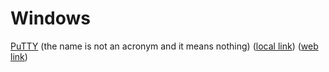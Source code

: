 # __Windows__

[PuTTY](https://www.chiark.greenend.org.uk/~sgtatham/putty/latest.html) (the name is not an acronym and it means nothing)
([local link](putty-64bit-0.83-installer.msi)) ([web link](https://the.earth.li/~sgtatham/putty/latest/w64/putty-64bit-0.83-installer.msi))
